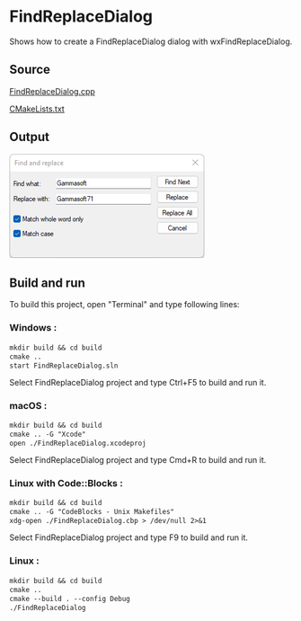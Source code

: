 # FindReplaceDialog

Shows how to create a FindReplaceDialog dialog with wxFindReplaceDialog.

## Source

[FindReplaceDialog.cpp](FindReplaceDialog.cpp)

[CMakeLists.txt](CMakeLists.txt)

## Output

![output](../../../docs/Pictures/FindReplaceDialog.png)

## Build and run

To build this project, open "Terminal" and type following lines:

### Windows :

``` shell
mkdir build && cd build
cmake .. 
start FindReplaceDialog.sln
```

Select FindReplaceDialog project and type Ctrl+F5 to build and run it.

### macOS :

``` shell
mkdir build && cd build
cmake .. -G "Xcode"
open ./FindReplaceDialog.xcodeproj
```

Select FindReplaceDialog project and type Cmd+R to build and run it.

### Linux with Code::Blocks :

``` shell
mkdir build && cd build
cmake .. -G "CodeBlocks - Unix Makefiles"
xdg-open ./FindReplaceDialog.cbp > /dev/null 2>&1
```

Select FindReplaceDialog project and type F9 to build and run it.

### Linux :

``` shell
mkdir build && cd build
cmake .. 
cmake --build . --config Debug
./FindReplaceDialog
```
